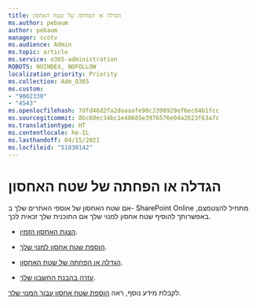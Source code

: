 ```yaml
---
title: הגדלה או הפחתה של שטח האחסון
ms.author: pebaum
author: pebaum
manager: scotv
ms.audience: Admin
ms.topic: article
ms.service: o365-administration
ROBOTS: NOINDEX, NOFOLLOW
localization_priority: Priority
ms.collection: Adm_O365
ms.custom:
- "9002330"
- "4543"
ms.openlocfilehash: 7dfd46d2fa2daaaafe90c3398929ef6ec64b1fcc
ms.sourcegitcommit: 8bc60ec34bc1e40685e3976576e04a2623f63a7c
ms.translationtype: HT
ms.contentlocale: he-IL
ms.lasthandoff: 04/15/2021
ms.locfileid: "51830142"
---
```

# <a name="increase-or-decrease-storage"></a>הגדלה או הפחתה של שטח האחסון

אם שטח האחסון של אוספי האתרים שלך ב- SharePoint Online מתחיל להצטמצם, באפשרותך להוסיף שטח אחסון למנוי שלך אם התוכנית שלך זכאית לכך. 

- [הצגת האחסון הזמין](https://docs.microsoft.com/microsoft-365/commerce/add-storage-space?view=o365-worldwide#view-available-storage). 

- [הוספת שטח אחסון למנוי שלך](https://docs.microsoft.com/microsoft-365/commerce/add-storage-space?view=o365-worldwide#add-storage-to-your-subscription). 

- [הגדלה או הפחתה של שטח האחסון](https://docs.microsoft.com/microsoft-365/commerce/add-storage-space?view=o365-worldwide#increase-or-decrease-storage). 

- [עזרה בהבנת החשבון שלך](https://docs.microsoft.com/microsoft-365/commerce/billing-and-payments/understand-your-invoice?view=o365-worldwide).

לקבלת מידע נוסף, ראה [הוספת שטח אחסון עבור המנוי שלך](https://docs.microsoft.com/microsoft-365/commerce/add-storage-space?view=o365-worldwide). 
